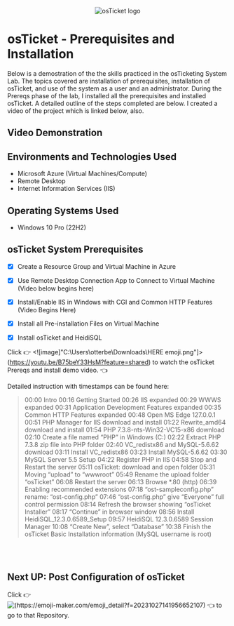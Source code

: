 <p align="center">
<img src="https://i.imgur.com/Clzj7Xs.png" alt="osTicket logo"/>
</p>

<h1>osTicket - Prerequisites and Installation</h1>
Below is a demostration of the the skills practiced in the osTicketing System Lab.  The topics covered are installation of prerequisites, installation of osTicket, and use of the system as a user and an administrator. During the Prereqs phase of the lab, I installed all the prerequisites and installed osTicket. A detailed outline of the steps completed are below. I created a video of the project which is linked below, also.<br />
 <p>



   

 </p>
 




<h2>Video Demonstration</h2>

<h2>Environments and Technologies Used</h2>

- Microsoft Azure (Virtual Machines/Compute)
- Remote Desktop 
- Internet Information Services (IIS)

<h2>Operating Systems Used </h2>

- Windows 10 Pro (22H2)</b>

<h2>osTicket System Prerequisites</h2>

- [X] Create a Resource Group and Virtual Machine in Azure 

- [X] Use Remote Desktop Connection App to Connect to Virtual Machine (Video below begins here)

- [X] Install/Enable IIS in Windows with CGI and Common HTTP Features (Video Begins Here)

- [X] Install all Pre-installation Files on Virtual Machine

- [X] Install osTicket and HeidiSQL






Click 👉 <![image]"C:\Users\otterbe\Downloads\HERE emoji.png"]>(https://youtu.be/B75beY33HsM?feature=shared) to watch the osTicket Prereqs and install demo video. 👈

Detailed instruction with timestamps can be found here: 

> 00:00 Intro 
> 00:16 Getting Started
> 00:26 IIS expanded 
> 00:29 WWWS expanded 
> 00:31 Application Development Features expanded 
> 00:35 Common HTTP Features expanded 
>00:48 Open MS Edge 127.0.0.1 
> 00:51 PHP Manager for IIS download and install
> 01:22 Rewrite_amd64 download and install
> 01:54 PHP 7.3.8-nts-Win32-VC15-x86 download 
> 02:10 Create a file named “PHP” in Windows (C:)
> 02:22 Extract PHP 7.3.8 zip file into PHP folder
> 02:40 VC_redistx86 and MySQL-5.6.62 download 
> 03:11 Install VC_redistx86 
> 03:23 Install MySQL-5.6.62
> 03:30 MySQL Server 5.5 Setup
> 04:22 Register PHP in IIS
> 04:58 Stop and Restart the server
> 05:11 osTicket: download and open folder
> 05:31 Moving “upload” to “wwwroot”
> 05:49 Rename the upload folder “osTicket”
>06:08 Restart the server
> 06:13 Browse *.80 (http)
> 06:39 Enabling recommended extensions
> 07:18 “ost-sampleconfig.php” rename: “ost-config.php”
> 07:46 “ost-config.php” give “Everyone” full control permission
> 08:14 Refresh the browser showing “osTicket Installer”
> 08:17 “Continue” in browser window
> 08:56 Install HeidiSQL_12.3.0.6589_Setup
> 09:57 HeidiSQL 12.3.0.6589 Session Manager
> 10:08 “Create New”, select “Database”
> 10:38 Finish the osTicket Basic Installation information  (MySQL username is root)



<br>

</br>


<h2>Next UP: Post Configuration of osTicket</h2>

Click 👉 ![(https://emoji-maker.com/emoji_detail?f=20231027141956652107)](https://github.com/Kathy-Miller/osTicket-Post-Installation)  👈 to go to that Repository.
<br />


              
